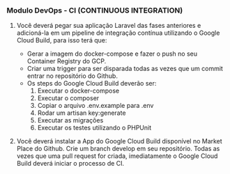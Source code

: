 ### Modulo DevOps - CI (CONTINUOUS INTEGRATION)

1) Você deverá pegar sua aplicação Laravel das fases anteriores e adicioná-la em um pipeline de integração contínua utilizando o Google Cloud Build, para isso terá que:

    - Gerar a imagem do docker-compose e fazer o push no seu Container Registry do GCP. 
    - Criar uma trigger para ser disparada todas as vezes que um commit entrar no repositório do Github.
    - Os steps do Google Cloud Build deverão ser:
        1) Executar o docker-compose
        2) Executar o composer
        3) Copiar o arquivo .env.example para .env
        4) Rodar um artisan key:generate
        5) Executar as migrações
        6) Executar os testes utilizando o PHPUnit

2) Você deverá instalar a App do Google Cloud Build disponível no Market Place do Github. Crie um branch develop em seu repositório. Todas as vezes que uma pull request for criada, imediatamente o Google Cloud Build deverá iniciar o processo de CI.
